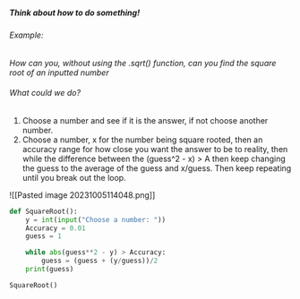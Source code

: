 
##### Think about how to do something!

###### Example:
*How can you, without using the .sqrt() function, can you find the square root of an inputted number*

###### What could we do?
1. Choose a number and see if it is the answer, if not choose another number.
2. Choose a number, x for the number being square rooted, then an accuracy range for how close you want the answer to be to reality, then while the difference between the (guess^2 - x) > A then keep changing the guess to the average of the guess and x/guess. Then keep repeating until you break out the loop.


![[Pasted image 20231005114048.png]]

```python
def SquareRoot():
    y = int(input("Choose a number: "))
    Accuracy = 0.01
    guess = 1

    while abs(guess**2 - y) > Accuracy:
        guess = (guess + (y/guess))/2
    print(guess)

SquareRoot()
```

